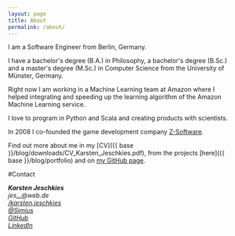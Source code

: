 ```yaml
---
layout: page
title: About
permalink: /about/
---
```


I am a Software Engineer from Berlin, Germany.

I have a bachelor's degree (B.A.) in Philosophy, a bachelor's degree (B.Sc.) and a master's degree (M.Sc.) in Computer Science from the University of Münster, Germany.

Right now I am working in a Machine Learning team at Amazon where I helped integrating and speeding up the learning algorithm of the Amazon Machine Learning service.

I love to program in Python and Scala and creating products with scientists.

In 2008 I co-founded the game development company [Z-Software](http://www.z-software.net).

Find out more about me in my [CV]({{ base }}/blog/downloads/CV_Karsten_Jeschkies.pdf), from the projects [here]({{ base }}/blog/portfolio) and on [my GitHub page](https://github.com/blacklab).

#Contact

<address id="contact" class="well">
  <strong>Karsten Jeschkies</strong><br>
  <div>jes<a href="http://www.google.com/recaptcha/mailhide/d?k=01-mcpMu8_pv1L2mbmOPiPKg==&amp;c=MFLIUljqB4JrpVJn27DVJQ==" onclick="window.open('http://www.google.com/recaptcha/mailhide/d?k\07501-mcpMu8_pv1L2mbmOPiPKg\75\75\46c\75MFLIUljqB4JrpVJn27DVJQ\75\075', '', 'toolbar=0,scrollbars=0,location=0,statusbar=0,menubar=0,resizable=0,width=500,height=300'); return false;" title="Reveal this e-mail address">...</a>@web.de</div>
  <div><a href="https://www.facebook.com/karsten.jeschkies">/karsten.jeschkies</a></div>
  <div><a href="https://twitter.com/Simius">@Simius</a></div>
  <div><a href="https://github.com/blacklab">GitHub</a></div>
  <div><a href="http://www.linkedin.com/pub/karsten-jeschkies/36/50/a73">LinkedIn</a></div>
</address>

